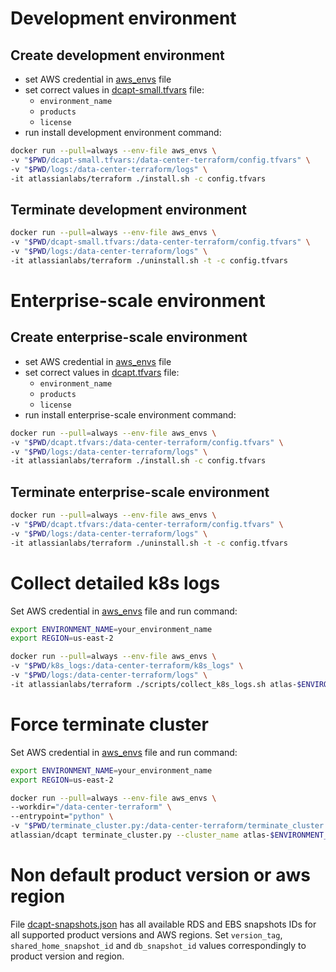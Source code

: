 # Development environment
## Create development environment 
* set AWS credential in [aws_envs](./aws_envs) file
* set correct values in [dcapt-small.tfvars](./dcapt-small.tfvars) file:
  * `environment_name`
  * `products`
  * `license`
* run install development environment command:
``` bash
docker run --pull=always --env-file aws_envs \
-v "$PWD/dcapt-small.tfvars:/data-center-terraform/config.tfvars" \
-v "$PWD/logs:/data-center-terraform/logs" \
-it atlassianlabs/terraform ./install.sh -c config.tfvars
```
## Terminate development environment
``` bash
docker run --pull=always --env-file aws_envs \
-v "$PWD/dcapt-small.tfvars:/data-center-terraform/config.tfvars" \
-v "$PWD/logs:/data-center-terraform/logs" \
-it atlassianlabs/terraform ./uninstall.sh -t -c config.tfvars
```

# Enterprise-scale environment
## Create enterprise-scale environment
* set AWS credential in [aws_envs](./aws_envs) file
* set correct values in [dcapt.tfvars](./dcapt.tfvars) file:
  * `environment_name`
  * `products`
  * `license`
* run install enterprise-scale environment command:
``` bash
docker run --pull=always --env-file aws_envs \
-v "$PWD/dcapt.tfvars:/data-center-terraform/config.tfvars" \
-v "$PWD/logs:/data-center-terraform/logs" \
-it atlassianlabs/terraform ./install.sh -c config.tfvars
```
## Terminate enterprise-scale environment
``` bash
docker run --pull=always --env-file aws_envs \
-v "$PWD/dcapt.tfvars:/data-center-terraform/config.tfvars" \
-v "$PWD/logs:/data-center-terraform/logs" \
-it atlassianlabs/terraform ./uninstall.sh -t -c config.tfvars
```

# Collect detailed k8s logs
Set AWS credential in [aws_envs](./aws_envs) file and run command:
``` bash
export ENVIRONMENT_NAME=your_environment_name
export REGION=us-east-2

docker run --pull=always --env-file aws_envs \
-v "$PWD/k8s_logs:/data-center-terraform/k8s_logs" \
-v "$PWD/logs:/data-center-terraform/logs" \
-it atlassianlabs/terraform ./scripts/collect_k8s_logs.sh atlas-$ENVIRONMENT_NAME-cluster $REGION k8s_logs
```

# Force terminate cluster
Set AWS credential in [aws_envs](./aws_envs) file and run command:
``` bash
export ENVIRONMENT_NAME=your_environment_name
export REGION=us-east-2

docker run --pull=always --env-file aws_envs \
--workdir="/data-center-terraform" \
--entrypoint="python" \
-v "$PWD/terminate_cluster.py:/data-center-terraform/terminate_cluster.py" \
atlassian/dcapt terminate_cluster.py --cluster_name atlas-$ENVIRONMENT_NAME-cluster --aws_region $REGION
```

# Non default product version or aws region
File [dcapt-snapshots.json](./dcapt-snapshots.json) has all available RDS and EBS snapshots IDs for all supported product 
versions and AWS regions.
Set `version_tag`, `shared_home_snapshot_id` and `db_snapshot_id` values correspondingly to product version and region.